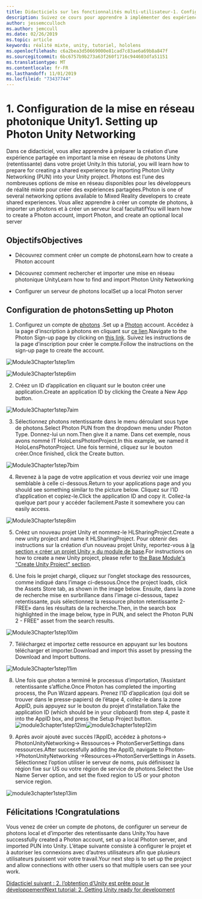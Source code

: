 ```yaml
---
title: Didacticiels sur les fonctionnalités multi-utilisateur-1. Configuration de la mise en réseau photonique Unity
description: Suivez ce cours pour apprendre à implémenter des expériences partagées multi-utilisateur dans une application HoloLens 2.
author: jessemcculloch
ms.author: jemccull
ms.date: 02/26/2019
ms.topic: article
keywords: réalité mixte, unity, tutoriel, hololens
ms.openlocfilehash: c6a2bea3d50669000e81cad7c83ae6a69b8a847f
ms.sourcegitcommit: 6bc6757b9b273a63f260f1716c944603dfa51151
ms.translationtype: MT
ms.contentlocale: fr-FR
ms.lasthandoff: 11/01/2019
ms.locfileid: "73437744"
---
```

#  <a name="1-setting-up-photon-unity-networking"></a><span data-ttu-id="5bf51-105">1. Configuration de la mise en réseau photonique Unity</span><span class="sxs-lookup"><span data-stu-id="5bf51-105">1. Setting up Photon Unity Networking</span></span>

<span data-ttu-id="5bf51-106">Dans ce didacticiel, vous allez apprendre à préparer la création d’une expérience partagée en important la mise en réseau de photons Unity (retentissante) dans votre projet Unity.</span><span class="sxs-lookup"><span data-stu-id="5bf51-106">In this tutorial, you will learn how to prepare for creating a shared experience by importing Photon Unity Networking (PUN) into your Unity project.</span></span> <span data-ttu-id="5bf51-107">Photons est l’une des nombreuses options de mise en réseau disponibles pour les développeurs de réalité mixte pour créer des expériences partagées.</span><span class="sxs-lookup"><span data-stu-id="5bf51-107">Photon is one of several networking options available to Mixed Reality developers to create shared experiences.</span></span> <span data-ttu-id="5bf51-108">Vous allez apprendre à créer un compte de photons, à importer un photons et à créer un serveur local facultatif</span><span class="sxs-lookup"><span data-stu-id="5bf51-108">You will learn how to create a Photon account, import Photon, and create an optional local server</span></span>

## <a name="objectives"></a><span data-ttu-id="5bf51-109">Objectifs</span><span class="sxs-lookup"><span data-stu-id="5bf51-109">Objectives</span></span>

* <span data-ttu-id="5bf51-110">Découvrez comment créer un compte de photons</span><span class="sxs-lookup"><span data-stu-id="5bf51-110">Learn how to create a Photon account</span></span>

* <span data-ttu-id="5bf51-111">Découvrez comment rechercher et importer une mise en réseau photonique Unity</span><span class="sxs-lookup"><span data-stu-id="5bf51-111">Learn how to find and import Photon Unity Networking</span></span>

* <span data-ttu-id="5bf51-112">Configurer un serveur de photons local</span><span class="sxs-lookup"><span data-stu-id="5bf51-112">Set up a local Photon server</span></span>

  

## <a name="setting-up-photon"></a><span data-ttu-id="5bf51-113">Configuration de photons</span><span class="sxs-lookup"><span data-stu-id="5bf51-113">Setting up Photon</span></span>

1. <span data-ttu-id="5bf51-114">Configurez un compte de [photons](https://dashboard.photonengine.com//Account/SignUp) .</span><span class="sxs-lookup"><span data-stu-id="5bf51-114">Set up a [Photon](https://dashboard.photonengine.com//Account/SignUp) account.</span></span> <span data-ttu-id="5bf51-115">Accédez à la page d’inscription à photons en cliquant sur [ce lien](https://dashboard.photonengine.com//Account/SignUp).</span><span class="sxs-lookup"><span data-stu-id="5bf51-115">Navigate to the Photon Sign-up page by clicking on [this link](https://dashboard.photonengine.com//Account/SignUp).</span></span> <span data-ttu-id="5bf51-116">Suivez les instructions de la page d’inscription pour créer le compte.</span><span class="sxs-lookup"><span data-stu-id="5bf51-116">Follow the instructions on the sign-up page to create the account.</span></span> 
   

![Module3Chapter1step1im](images/module3chapter1step1im.PNG)

![Module3Chapter1step6im](images/module3chapter1step6im.PNG)

2. <span data-ttu-id="5bf51-119">Créez un ID d’application en cliquant sur le bouton créer une application.</span><span class="sxs-lookup"><span data-stu-id="5bf51-119">Create an application ID by clicking the Create a New App button.</span></span>

![Module3Chapter1step7aim](images/module3chapter1step7aim.PNG)

3. <span data-ttu-id="5bf51-121">Sélectionnez photons retentissante dans le menu déroulant sous type de photons.</span><span class="sxs-lookup"><span data-stu-id="5bf51-121">Select Photon PUN from the dropdown menu under Photon Type.</span></span> <span data-ttu-id="5bf51-122">Donnez-lui un nom.</span><span class="sxs-lookup"><span data-stu-id="5bf51-122">Then give it a name.</span></span> <span data-ttu-id="5bf51-123">Dans cet exemple, nous avons nommé IT HoloLensPhotonProject.</span><span class="sxs-lookup"><span data-stu-id="5bf51-123">In this example, we named it HoloLensPhotonProject.</span></span> <span data-ttu-id="5bf51-124">Une fois terminé, cliquez sur le bouton créer.</span><span class="sxs-lookup"><span data-stu-id="5bf51-124">Once finished, click the Create button.</span></span>

![Module3Chapter1step7bim](images/module3chapter1step7bim.PNG)

4. <span data-ttu-id="5bf51-126">Revenez à la page de votre application et vous devriez voir une image semblable à celle ci-dessous.</span><span class="sxs-lookup"><span data-stu-id="5bf51-126">Return to your applications page and you should see something similar to the picture below.</span></span> <span data-ttu-id="5bf51-127">Cliquez sur l’ID d’application et copiez-le.</span><span class="sxs-lookup"><span data-stu-id="5bf51-127">Click the application ID and copy it.</span></span> <span data-ttu-id="5bf51-128">Collez-la quelque part pour y accéder facilement.</span><span class="sxs-lookup"><span data-stu-id="5bf51-128">Paste it somewhere you can easily access.</span></span>  

![Module3Chapter1step8im](images/module3chapter1step8im.PNG)

5. <span data-ttu-id="5bf51-130">Créez un nouveau projet Unity et nommez-le HLSharingProject.</span><span class="sxs-lookup"><span data-stu-id="5bf51-130">Create a new unity project and name it HLSharingProject.</span></span> <span data-ttu-id="5bf51-131">Pour obtenir des instructions sur la création d’un nouveau projet Unity, reportez-vous à [la section « créer un projet Unity » du module de base](https://docs.microsoft.com//windows/mixed-reality/mrlearning-base-ch1#create-new-unity-project).</span><span class="sxs-lookup"><span data-stu-id="5bf51-131">For instructions on how to create a new Unity project, please refer to [the Base Module's "Create Unity Project" section](https://docs.microsoft.com//windows/mixed-reality/mrlearning-base-ch1#create-new-unity-project).</span></span> 

6. <span data-ttu-id="5bf51-132">Une fois le projet chargé, cliquez sur l’onglet stockage des ressources, comme indiqué dans l’image ci-dessous.</span><span class="sxs-lookup"><span data-stu-id="5bf51-132">Once the project loads, click the Assets Store tab, as shown in the image below.</span></span> <span data-ttu-id="5bf51-133">Ensuite, dans la zone de recherche mise en surbrillance dans l’image ci-dessous, tapez retentissante, puis sélectionnez la ressource photon retentissante 2-FREE» dans les résultats de la recherche.</span><span class="sxs-lookup"><span data-stu-id="5bf51-133">Then, in the search box highlighted in the image below, type in PUN, and select the Photon PUN 2 - FREE" asset from the search results.</span></span> 

![Module3Chapter1step10im](images/module3chapter1step10im.PNG)

7. <span data-ttu-id="5bf51-135">Téléchargez et importez cette ressource en appuyant sur les boutons télécharger et importer.</span><span class="sxs-lookup"><span data-stu-id="5bf51-135">Download and import this asset by pressing the Download and Import buttons.</span></span>

![Module3Chapter1step11im](images/module3chapter1step11im.PNG)

8. <span data-ttu-id="5bf51-137">Une fois que photon a terminé le processus d’importation, l’Assistant retentissante s’affiche.</span><span class="sxs-lookup"><span data-stu-id="5bf51-137">Once Photon has completed the importing process, the Pun Wizard appears.</span></span> <span data-ttu-id="5bf51-138">Prenez l’ID d’application (qui doit se trouver dans le presse-papiers) de l’étape 4, collez-le dans la zone AppID, puis appuyez sur le bouton du projet d’installation.</span><span class="sxs-lookup"><span data-stu-id="5bf51-138">Take the application ID (which should be in your clipboard) from step 4, paste it into the AppID box, and press the Setup Project button.</span></span> 
<span data-ttu-id="5bf51-139">![module3chapter1step12im](images/module3chapter1step12im.PNG)</span><span class="sxs-lookup"><span data-stu-id="5bf51-139">![module3chapter1step12im](images/module3chapter1step12im.PNG)</span></span>

9. <span data-ttu-id="5bf51-140">Après avoir ajouté avec succès l’AppID, accédez à photons-> PhotonUnityNetworking-> Ressources-> PhotonServerSettings dans ressources.</span><span class="sxs-lookup"><span data-stu-id="5bf51-140">After successfully adding the AppID, navigate to Photon->PhotonUnityNetworking ->Resources->PhotonServerSettings in Assets.</span></span> <span data-ttu-id="5bf51-141">Sélectionnez l’option utiliser le serveur de noms, puis définissez la région fixe sur US ou votre région de service de photons.</span><span class="sxs-lookup"><span data-stu-id="5bf51-141">Select the Use Name Server option, and set the fixed region to US or your photon service region.</span></span>

![module3chapter1step13im](images/module3chapter1step13im.PNG)

## <a name="congratulations"></a><span data-ttu-id="5bf51-143">Félicitations !</span><span class="sxs-lookup"><span data-stu-id="5bf51-143">Congratulations</span></span>

<span data-ttu-id="5bf51-144">Vous venez de créer un compte de photons, de configurer un serveur de photons local et d’importer des retentissante dans Unity.</span><span class="sxs-lookup"><span data-stu-id="5bf51-144">You have successfully created a Photon account, set up a local Photon server, and imported PUN into Unity.</span></span> <span data-ttu-id="5bf51-145">L’étape suivante consiste à configurer le projet et à autoriser les connexions avec d’autres utilisateurs afin que plusieurs utilisateurs puissent voir votre travail.</span><span class="sxs-lookup"><span data-stu-id="5bf51-145">Your next step is to set up the project and allow connections with other users so that multiple users can see your work.</span></span> 

<span data-ttu-id="5bf51-146">[Didacticiel suivant : 2. l’obtention d’Unity est prête pour le développement](mrlearning-sharing(photon)-ch2.md)</span><span class="sxs-lookup"><span data-stu-id="5bf51-146">[Next tutorial: 2. Getting Unity ready for development](mrlearning-sharing(photon)-ch2.md)</span></span>

